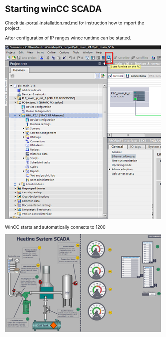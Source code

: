 # Starting winCC SCADA

Check  [tia-portal-installation.md.md](tia-portal-installation.md.md) for instruction how to import the project.

After configuration of IP ranges wincc runtime can be started.

![image-20210504211755935](start-wincc-scada.assets/image-20210504211755935.png)

WinCC starts and automatically connects to 1200

![image-20210504211849188](start-wincc-scada.assets/image-20210504211849188.png)